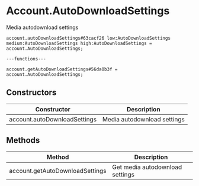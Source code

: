 # Account.AutoDownloadSettings
Media autodownload settings

```
account.autoDownloadSettings#63cacf26 low:AutoDownloadSettings medium:AutoDownloadSettings high:AutoDownloadSettings = account.AutoDownloadSettings;

---functions---

account.getAutoDownloadSettings#56da0b3f = account.AutoDownloadSettings;
```

## Constructors
| Constructor | Description |
| ---- | ----------- |
| account.autoDownloadSettings | Media autodownload settings |


## Methods
| Method | Description |
| ---- | ----------- |
| account.getAutoDownloadSettings | Get media autodownload settings |


